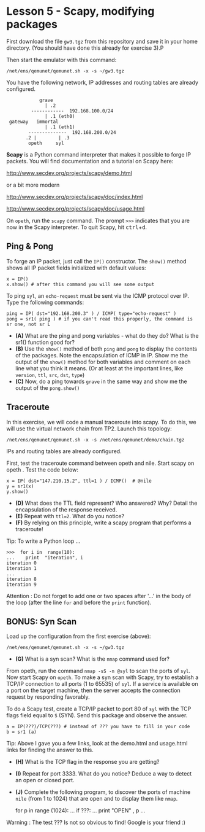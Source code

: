 # Lesson 5 - Scapy, modifying packages

First download the file `gw3.tgz` from this repository and save it in your home directory. (You should have done this already for exercise 3).P

Then start the emulator with this command:

    /net/ens/qemunet/qemunet.sh -x -s ~/gw3.tgz  

You have the following network, IP addresses and routing tables are already configured.

                grave
                  | .2
             ------------  192.168.100.0/24
                  | .1 (eth0)
     gateway   immortal
                  | .1 (eth1)             
            --------------  192.168.200.0/24
           .2 |        | .3              
            opeth     syl    

**Scapy** is a Python command interpreter that makes it possible to forge IP packets. You will find documentation and a tutorial on Scapy here:

http://www.secdev.org/projects/scapy/demo.html

or a bit more modern

http://www.secdev.org/projects/scapy/doc/index.html

http://www.secdev.org/projects/scapy/doc/usage.html

On `opeth`, run the `scapy` command. The prompt `>>>` indicates that you are now in the Scapy interpreter. To quit Scapy, hit <kbd>ctrl</kbd>+<kbd>d</kbd>.

## Ping & Pong

To forge an IP packet, just call the `IP()` constructor. The `show()` method shows all IP packet fields initialized with default values:

    x = IP()
    x.show() # after this command you will see some output

To ping `syl`, an `echo-request` must be sent via the ICMP protocol over IP. Type the following commands:

    ping = IP( dst="192.168.200.3" ) / ICMP( type="echo-request" )
    pong = sr1( ping ) # if you can't read this properly, the command is sr one, not sr L

- **(A)** What are the ping and pong variables - what do they do? What is the sr1() function good for?
- **(B)** Use the `show()` method of both `ping` and `pong` to display the contents of the packages. Note the encapsulation of ICMP in IP. Show me the output of the `show()` method for both variables and comment on each line what you think it means. (Or at least at the important lines, like `version`, `ttl`, `src`, `dst`, `type`)
- **(C)** Now, do a ping towards `grave` in the same way and show me the output of the `pong.show()`

## Traceroute

In this exercise, we will code a manual traceroute into scapy. To do this, we will use the virtual network chain from TP2. Launch this topology:

    /net/ens/qemunet/qemunet.sh -x -s /net/ens/qemunet/demo/chain.tgz

IPs and routing tables are already configured.

First, test the traceroute command between opeth and nile.
Start scapy on opeth . Test the code below:

    x = IP( dst="147.210.15.2", ttl=1 ) / ICMP()  # @nile
    y = sr1(x)
    y.show()

- **(D)** What does the TTL field represent? Who answered? Why? Detail the encapsulation of the response received.
- **(E)** Repeat with `ttl=2`. What do you notice?
- **(F)** By relying on this principle, write a scapy program that performs a traceroute!

Tip: To write a Python loop ...

    >>>  for i in  range(10):
    ...    print  "iteration", i
    iteration 0
    iteration 1
    ...
    iteration 8
    iteration 9


Attention : Do not forget to add one or two spaces after '...' in the body of the loop (after the line `for` and before the `print` function).


## BONUS: Syn Scan

Load up the configuration from the first exercise (above):

    /net/ens/qemunet/qemunet.sh -x -s ~/gw3.tgz

- **(G)** What is a syn scan? What is the `nmap` command used for?

From opeth, run the command `nmap -sS -n @syl` to scan the ports of `syl`.
Now start Scapy on `opeth`.
To make a syn scan with Scapy, try to establish a TCP/IP connection to all ports (1 to 65535) of `syl`. If a service is available on a port on the target machine, then the server accepts the connection request by responding favorably.

To do a Scapy test, create a TCP/IP packet to port 80 of `syl` with the TCP flags field equal to `S` (SYN). Send this package and observe the answer.

    a = IP(???)/TCP(???) # instead of ??? you have to fill in your code
    b = sr1 (a)

Tip: Above I gave you a few links, look at the demo.html and usage.html links for finding the answer to this.

- **(H)** What is the TCP flag in the response you are getting?
- **(I)** Repeat for port 3333. What do you notice? Deduce a way to detect an open or closed port.
- **(J)** Complete the following program, to discover the ports of machine `nile` (from 1 to 1024) that are open and to display them like `nmap`.


    for p in range (1024):
    ...   if ???:
    ...     print  "OPEN" , p
    ...       

Warning : The test ??? Is not so obvious to find! Google is your friend :)
